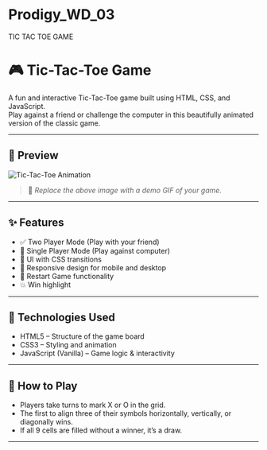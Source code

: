 # Prodigy_WD_03
TIC TAC TOE GAME
# 🎮 Tic-Tac-Toe Game

A fun and interactive Tic-Tac-Toe game built using HTML, CSS, and JavaScript.  
Play against a friend or challenge the computer in this beautifully animated version of the classic game.

---

## 🌟 Preview

![Tic-Tac-Toe Animation](https://piyush667-gif.github.io/Prodigy_WD_03/)

> 🎥 *Replace the above image with a demo GIF of your game.*

---

## ✨ Features

- ✅ Two Player Mode (Play with your friend)
- 🤖 Single Player Mode (Play against computer)
- 🎨  UI with CSS transitions
- 📱 Responsive design for mobile and desktop
- 🔁 Restart Game functionality
- 💥 Win highlight 

---

## 🚀 Technologies Used

- HTML5 – Structure of the game board
- CSS3 – Styling and animation
- JavaScript (Vanilla) – Game logic & interactivity

---

## 🧠 How to Play

- Players take turns to mark X or O in the grid.
- The first to align three of their symbols horizontally, vertically, or diagonally wins.
- If all 9 cells are filled without a winner, it’s a draw.

---


